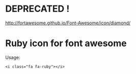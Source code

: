 # DEPRECATED !

http://fortawesome.github.io/Font-Awesome/icon/diamond/

# Ruby icon for font awesome

Usage:

	<i class="fa fa-ruby"></i>
